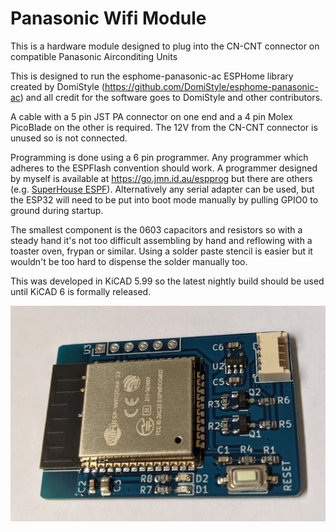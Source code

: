 # Panasonic Wifi Module

This is a hardware module designed to plug into the CN-CNT connector on compatible Panasonic Airconditing Units

This is designed to run the esphome-panasonic-ac ESPHome library created by DomiStyle (https://github.com/DomiStyle/esphome-panasonic-ac) and all credit for the software goes to DomiStyle and other contributors.  

A cable with a 5 pin JST PA connector on one end and a 4 pin Molex PicoBlade on the other is required.  The 12V from the CN-CNT connector is unused so is not connected.

Programming is done using a 6 pin programmer.  Any programmer which adheres to the ESPFlash convention should work.  A programmer designed by myself is available at https://go.jmn.id.au/espprog but there are others (e.g. [SuperHouse ESPF](https://github.com/SuperHouse/ESPF)).  Alternatively any serial adapter can be used, but the ESP32 will need to be put into boot mode manually by pulling GPIO0 to ground during startup.

The smallest component is the 0603 capacitors and resistors so with a steady hand it's not too difficult assembling by hand and reflowing with a toaster oven, frypan or similar.  Using a solder paste stencil is easier but it wouldn't be too hard to dispense the solder manually too.

This was developed in KiCAD 5.99 so the latest nightly build should be used until KiCAD 6 is formally released.

![assembled board](/Assembled_board.jpg "Assembled Board")